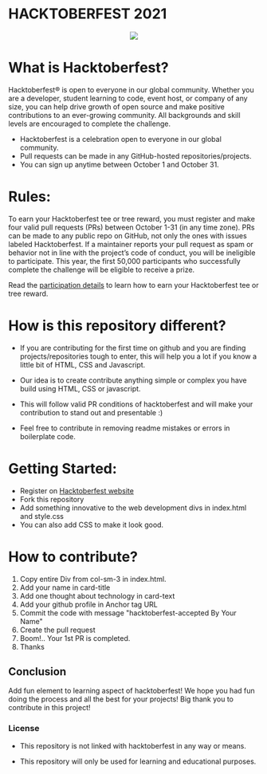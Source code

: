 

# HACKTOBERFEST 2021
  
<p align="center">
<img src="https://hacktoberfest.digitalocean.com/_nuxt/img/logo-hacktoberfest-full.f42e3b1.svg">
</p>

# What is Hacktoberfest?

Hacktoberfest® is open to everyone in our global community. Whether you are a developer, student learning to code, event host, or company of any size, you can help drive growth of open source and make positive contributions to an ever-growing community. All backgrounds and skill levels are encouraged to complete the challenge.

- Hacktoberfest is a celebration open to everyone in our global community.
- Pull requests can be made in any GitHub-hosted repositories/projects.
- You can sign up anytime between October 1 and October 31.



# Rules:
To earn your Hacktoberfest tee or tree reward, you must register and make four valid pull requests (PRs) between October 1-31 (in any time zone). PRs can be made to any public repo on GitHub, not only the ones with issues labeled Hacktoberfest. If a maintainer reports your pull request as spam or behavior not in line with the project’s code of conduct, you will be ineligible to participate. This year, the first 50,000 participants who successfully complete the challenge will be eligible to receive a prize.

Read the [participation details](https://hacktoberfest.digitalocean.com/) to learn how to earn your Hacktoberfest tee or tree reward.

# How is this repository different?

- If you are contributing for the first time on github and you are finding projects/repositories tough to enter, this will help you a lot if you know a little bit of HTML, CSS and Javascript.

- Our idea is to create contribute anything simple or complex you have build using HTML, CSS or javascript.

- This will follow valid PR conditions of hacktoberfest and will make your contribution to stand out and presentable :)
- Feel free to contribute in removing readme mistakes or errors in boilerplate code.

# Getting Started:
- Register on [Hacktoberfest website](https://hacktoberfest.digitalocean.com)
- Fork this repository
- Add something innovative to the web development divs in index.html and style.css
- You can also add CSS to make it look good.

# How to contribute?

1) Copy entire Div from col-sm-3 in index.html.
2) Add your name in card-title 
3) Add one thought about technology in card-text
4) Add your github profile in Anchor tag URL 
5) Commit the code with message "hacktoberfest-accepted By Your Name"
6) Create the pull request
7) Boom!.. Your 1st PR is completed.
8) Thanks

## Conclusion
Add fun element to learning aspect of hacktoberfest! 
We hope you had fun doing the process and all the best for your projects!
Big thank you to contribute in this project!

### License

- This repository is not linked with hacktoberfest in any way or means.

- This repository will only be used for learning and educational purposes.


